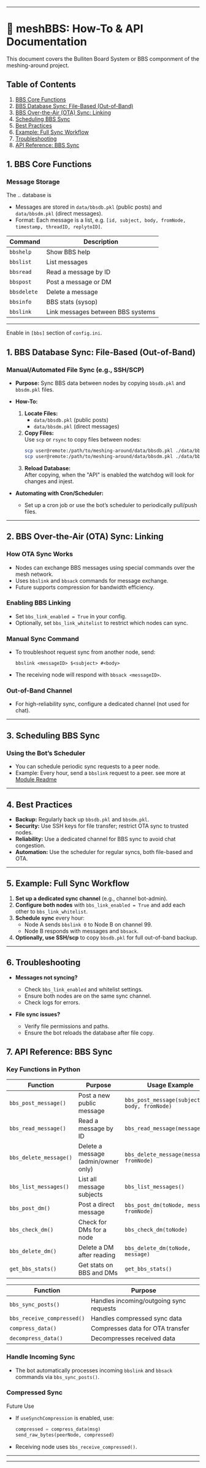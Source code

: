
---

# 📡 meshBBS: How-To & API Documentation

This document covers the Bulliten Board System or BBS componment of the meshing-around project.

## Table of Contents

1. [BBS Core Functions](#1-bbs-core-functions)
2. [BBS Database Sync: File-Based (Out-of-Band)](#1-bbs-database-sync-file-based-out-of-band)
3. [BBS Over-the-Air (OTA) Sync: Linking](#2-bbs-over-the-air-ota-sync-linking)
4. [Scheduling BBS Sync](#3-scheduling-bbs-sync)
5. [Best Practices](#4-best-practices)
6. [Example: Full Sync Workflow](#5-example-full-sync-workflow)
7. [Troubleshooting](#6-troubleshooting)
8. [API Reference: BBS Sync](#7-api-reference-bbs-sync)

## 1. **BBS Core Functions**

### **Message Storage**
The .. database is
- Messages are stored in `data/bbsdb.pkl` (public posts) and `data/bbsdm.pkl` (direct messages).
- Format: Each message is a list, e.g. `[id, subject, body, fromNode, timestamp, threadID, replytoID]`.


| Command      | Description                                   |
|--------------|-----------------------------------------------|
| `bbshelp`    | Show BBS help                                 |
| `bbslist`    | List messages                                 |
| `bbsread`    | Read a message by ID                          |
| `bbspost`    | Post a message or DM                          |
| `bbsdelete`  | Delete a message                              |
| `bbsinfo`    | BBS stats (sysop)                             |
| `bbslink`    | Link messages between BBS systems             |

---
Enable in `[bbs]` section of `config.ini`.

## 1. **BBS Database Sync: File-Based (Out-of-Band)**

### **Manual/Automated File Sync (e.g., SSH/SCP)**
- **Purpose:** Sync BBS data between nodes by copying `bbsdb.pkl` and `bbsdm.pkl` files.
- **How-To:**
  1. **Locate Files:**  
     - `data/bbsdb.pkl` (public posts)
     - `data/bbsdm.pkl` (direct messages)
  2. **Copy Files:**  
     Use `scp` or `rsync` to copy files between nodes:
     ```sh
     scp user@remote:/path/to/meshing-around/data/bbsdb.pkl ./data/bbsdb.pkl
     scp user@remote:/path/to/meshing-around/data/bbsdm.pkl ./data/bbsdm.pkl
     ```
  3. **Reload Database:**  
     After copying, when the "API" is enabled the watchdog will look for changes and injest.

- **Automating with Cron/Scheduler:**
  - Set up a cron job or use the bot’s scheduler to periodically pull/push files.

---

## 2. **BBS Over-the-Air (OTA) Sync: Linking**
### **How OTA Sync Works**
- Nodes can exchange BBS messages using special commands over the mesh network.
- Uses `bbslink` and `bbsack` commands for message exchange.
- Future supports compression for bandwidth efficiency.

### **Enabling BBS Linking**
- Set `bbs_link_enabled = True` in your config.
- Optionally, set `bbs_link_whitelist` to restrict which nodes can sync.

### **Manual Sync Command**
- To troubleshoot request sync from another node, send:
  ```
  bbslink <messageID> $<subject> #<body>
  ```
- The receiving node will respond with `bbsack <messageID>`.

### **Out-of-Band Channel**
- For high-reliability sync, configure a dedicated channel (not used for chat).
---

## 3. **Scheduling BBS Sync**

### **Using the Bot’s Scheduler**

- You can schedule periodic sync requests to a peer node.
- Example: Every hour, send a `bbslink` request to a peer.
see more at [Module Readme](README.md#scheduler)
---

## 4. **Best Practices**

- **Backup:** Regularly back up `bbsdb.pkl` and `bbsdm.pkl`.
- **Security:** Use SSH keys for file transfer; restrict OTA sync to trusted nodes.
- **Reliability:** Use a dedicated channel for BBS sync to avoid chat congestion.
- **Automation:** Use the scheduler for regular syncs, both file-based and OTA.

---

## 5. **Example: Full Sync Workflow**

1. **Set up a dedicated sync channel** (e.g., channel bot-admin).
2. **Configure both nodes** with `bbs_link_enabled = True` and add each other to `bbs_link_whitelist`.
3. **Schedule sync** every hour:
   - Node A sends `bbslink 0` to Node B on channel 99.
   - Node B responds with messages and `bbsack`.
4. **Optionally, use SSH/scp** to copy `bbsdb.pkl` for full out-of-band backup.

---

## 6. **Troubleshooting**

- **Messages not syncing?**
  - Check `bbs_link_enabled` and whitelist settings.
  - Ensure both nodes are on the same sync channel.
  - Check logs for errors.

- **File sync issues?**
  - Verify file permissions and paths.
  - Ensure the bot reloads the database after file copy.

## 7. **API Reference: BBS Sync**

### **Key Functions in Python**
| Function                | Purpose                                   | Usage Example                                      |
|-------------------------|-------------------------------------------|----------------------------------------------------|
| `bbs_post_message()`    | Post a new public message                 | `bbs_post_message(subject, body, fromNode)`        |
| `bbs_read_message()`    | Read a message by ID                      | `bbs_read_message(messageID)`                      |
| `bbs_delete_message()`  | Delete a message (admin/owner only)       | `bbs_delete_message(messageID, fromNode)`          |
| `bbs_list_messages()`   | List all message subjects                 | `bbs_list_messages()`                              |
| `bbs_post_dm()`         | Post a direct message                     | `bbs_post_dm(toNode, message, fromNode)`           |
| `bbs_check_dm()`        | Check for DMs for a node                  | `bbs_check_dm(toNode)`                             |
| `bbs_delete_dm()`       | Delete a DM after reading                 | `bbs_delete_dm(toNode, message)`                   |
| `get_bbs_stats()`       | Get stats on BBS and DMs                  | `get_bbs_stats()`                                  |


| Function                  | Purpose                                   |
|---------------------------|-------------------------------------------|
| `bbs_sync_posts()`        | Handles incoming/outgoing sync requests   |
| `bbs_receive_compressed()`| Handles compressed sync data              |
| `compress_data()`         | Compresses data for OTA transfer          |
| `decompress_data()`       | Decompresses received data                |


### **Handle Incoming Sync**
- The bot automatically processes incoming `bbslink` and `bbsack` commands via `bbs_sync_posts()`.

### **Compressed Sync**
Future Use
- If `useSynchCompression` is enabled, use:
  ```python
  compressed = compress_data(msg)
  send_raw_bytes(peerNode, compressed)
  ```
- Receiving node uses `bbs_receive_compressed()`.

---

---